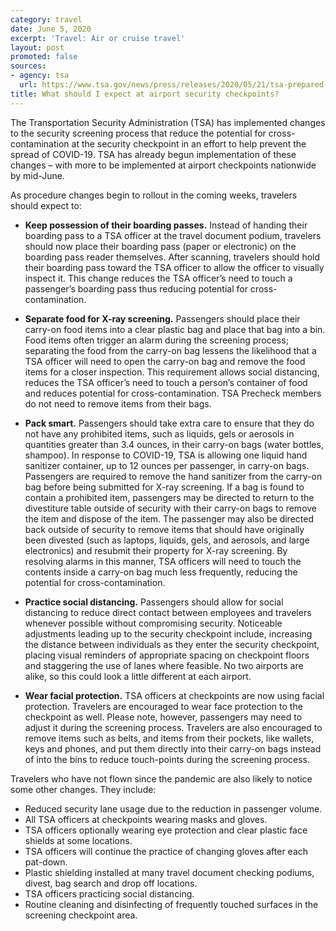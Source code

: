 ```yaml
---
category: travel
date: June 5, 2020
excerpt: 'Travel: Air or cruise travel'
layout: post
promoted: false
sources:
- agency: tsa
  url: https://www.tsa.gov/news/press/releases/2020/05/21/tsa-prepared-summer-travelers-updated-security-procedures
title: What should I expect at airport security checkpoints?
---
```


The Transportation Security Administration (TSA) has implemented changes to the security screening process that reduce the potential for
cross-contamination at the security checkpoint in an effort to help prevent the spread of COVID-19. TSA has already begun implementation of these changes – with more to be implemented at airport checkpoints nationwide by mid-June.

As procedure changes begin to rollout in the coming weeks, travelers should expect to:
- **Keep possession of their boarding passes.** Instead of handing their boarding pass to a TSA officer at the travel document podium, travelers
should now place their boarding pass (paper or electronic) on the boarding pass reader themselves. After scanning, travelers should hold
their boarding pass toward the TSA officer to allow the officer to visually inspect it. This change reduces the TSA officer’s need to touch a
passenger’s boarding pass thus reducing potential for cross-contamination.

- **Separate food for X-ray screening.** Passengers should place their carry-on food items into a clear plastic bag and place that bag into a bin. Food  items often trigger an alarm during the screening process; separating the food from the carry-on bag lessens the likelihood that a TSA officer will need to open the carry-on bag and remove the food items for a closer inspection. This requirement allows social distancing, reduces the TSA officer’s need to touch a person’s container of food and reduces potential for cross-contamination. TSA Precheck members do not need to remove items from their bags.

- **Pack smart.** Passengers should take extra care to ensure that they do not have any prohibited items, such as liquids, gels or aerosols in quantities greater than 3.4 ounces, in their carry-on bags (water bottles, shampoo). In response to COVID-19, TSA is allowing one liquid hand sanitizer container, up to 12 ounces per passenger, in carry-on bags. Passengers are required to remove the hand sanitizer from the carry-on bag before being submitted for X-ray screening. If a bag is found to contain a prohibited item, passengers may be directed to return to the divestiture table outside of security with their carry-on bags to remove the item and dispose of the item. The passenger may also be directed back outside of security to remove items that should have originally been divested (such as laptops, liquids, gels, and aerosols, and large electronics) and resubmit their property for X-ray screening. By resolving alarms in this manner, TSA officers will need to touch the contents inside a carry-on bag much less frequently, reducing the potential for cross-contamination.

- **Practice social distancing.**  Passengers should allow for social distancing to reduce direct contact between employees and travelers whenever possible without compromising security. Noticeable adjustments leading up to the security checkpoint include, increasing the distance between individuals as they enter the security checkpoint, placing visual reminders of appropriate spacing on checkpoint floors and staggering the use of lanes where feasible. No two airports are alike, so this could look a little different at each airport.

- **Wear facial protection.** TSA officers at checkpoints are now using facial protection. Travelers are encouraged to wear face protection to the checkpoint as well. Please note, however, passengers may need to adjust it during the screening process. Travelers are also encouraged to remove items such as belts, and items from their pockets, like wallets, keys and phones, and put them directly into their carry-on bags instead of into the bins to reduce touch-points during the screening process.

Travelers who have not flown since the pandemic are also likely to notice some other changes. They include:
- Reduced security lane usage due to the reduction in passenger volume.
- All TSA officers at checkpoints wearing masks and gloves.
- TSA officers optionally wearing eye protection and clear plastic face shields at some locations.
- TSA officers will continue the practice of changing gloves after each pat-down.
- Plastic shielding installed at many travel document checking podiums, divest, bag search and drop off locations.
- TSA officers practicing social distancing.
- Routine cleaning and disinfecting of frequently touched surfaces in the screening checkpoint area.
